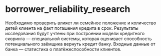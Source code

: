 # borrower_reliability_research
Необходимо проверить влияет ли семейное положение и количество детей клиента на факт погашения кредита в срок.
Результаты исследования будут учтены при построении модели кредитного скоринга — специальной системы, которая оценивает способность потенциального заёмщика вернуть кредит банку.
Входные данные от банка — статистика о платёжеспособности клиентов.
